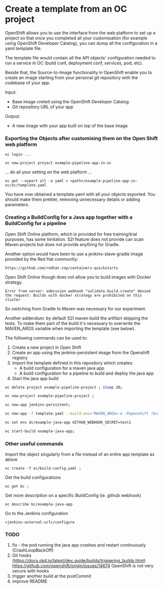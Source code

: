 # Create a template from an OC project  

OpenShift allows you to use the interface from the web platform to set up a project so that 
once you completed all your customisation (for example using OpenShift Developer Catalog),
you can dump all the configuration in a yaml template file.

The template file would contain all the API objects' configuration needed to run a service 
in OC (build conf, deployment conf, services, pod, etc).

Beside that, the Source-to-Image functionality in OpenShift enable you to create an image
starting from your personal git repository with the codebase of your app.

Input: 
- Base image creted using the OpenShift Developer Catalog
- Git repository URL of your app 

Output:
- A new image with your app built on top of the base image

### Exporting the Objects after customising them on the Open Shift web platform

`oc login ...`

`oc new-project project example-pipeline-app-in-oc`

... do all your setting on the web platform ...

`oc get --export all -o yaml > <path>/example-pipeline-app-in-oc/oc/template.yaml`

You have now obtained a template.yaml with all your objects exported. You should 
make them prettier, removing unnecessary details or adding parameters.

### Creating a BuildConfig for a Java app together with a BuildConfig for a pipeline

Open Shift Online platform, which is provided for free training/trial purposes, has 
some limitation. 
S2I feature does not provide can scan Maven projects but does not provide anything for Gradle.

Another option would have been to use a jenkins-slave-gradle image provided by the Red Hat 
community:

`https://github.com/redhat-cop/containers-quickstarts`

Open Shift Online though does not allow you to build images with Docker strategy.

`Error from server: admission webhook "validate.build.create" denied the request: Builds with docker strategy are prohibited on this cluster`

So switching from Gradle to Maven was necessary for our experiment.

Another addendum: by default S2I maven build the artifact skipping the tests.
To make them part of the build it's necessary to overwrite the MAVEN_ARGS variable
when importing the template (see below).

The following commands can be used to:
1. Create a new project in Open Shift
2. Create an app using the jenkins-persistent image from the Openshift registry
3. Import the template defined in this repository which creates:
    * A build configuration for a maven java app
    * A build configuration for a pipeline to build and deploy the java app 
4. Start the java app build
 

```bash
oc delete project example-pipeline-project ; sleep 20;

oc new-project example-pipeline-project ;

oc new-app jenkins-persistent; 

oc new-app -f template.yaml --build-env='MAVEN_ARGS=-e -Popenshift -Dcom.redhat.xpaas.repo.redhatga package';

oc set env dc/example-java-app GITHUB_WEBHOOK_SECRET=test1 

oc start-build example-java-app;
```

### Other useful commands

Import the object singularly from a file instead of an entire app template as above

`oc create -f oc/build-config.yaml ;`

Get the build configurations

`oc get bc ;`
    
Get more description on a specific BuildConfig (ie. github webhook)

`oc describe bc/example-java-app`    
    
Go to the Jenkins configuration

`<jenkins-external-url>/configure`


### TODO
1. fix - the pod running the java app crashes and restart continuously (CrashLoopBackOff)
2. Git hooks (https://docs.okd.io/latest/dev_guide/builds/triggering_builds.html)
    https://github.com/openshift/origin/issues/14674 OpenShift is not very secure with hooks
3. trigger another build at the postCommit
2. improve README
